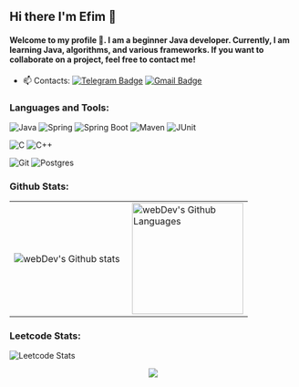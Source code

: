## Hi there I'm Efim 👋

#### Welcome to my profile 👀. I am a beginner Java developer. Currently, I am learning Java, algorithms, and various frameworks. If you want to collaborate on a project, feel free to contact me!

- :mailbox: Contacts: [![Telegram Badge](https://img.shields.io/badge/-otttisss-blue?style=flat&logo=Telegram&logoColor=white)](https://t.me/otttisss) [![Gmail Badge](https://img.shields.io/badge/-Gmail-red?style=flat&logo=Gmail&logoColor=white)](mailto:efimotis@gmail.com)

### Languages and Tools:

![Java](https://img.shields.io/badge/Java-1E7775?style=for-the-badge&logo=java&logoColor=E9D54D)
![Spring](https://img.shields.io/badge/-Spring-1E7775?style=for-the-badge&logo=Spring)
![Spring Boot](https://img.shields.io/badge/-Spring_boot-1E7775?style=for-the-badge&logo=SpringBoot)
![Maven](https://img.shields.io/badge/-Maven-1E7775?style=for-the-badge&logo=apache&logoColor=6296CC)
![JUnit](https://img.shields.io/badge/-JUnit5-1E7775?style=for-the-badge&logo=JUnit5&logoColor=F88C00)


![C](https://img.shields.io/badge/-C-1E7775?style=for-the-badge&logo=C&logoColor=6296CC)
![C++](https://img.shields.io/badge/-C++-1E7775?style=for-the-badge&logo=C%2b%2b&logoColor=6296CC)


![Git](https://img.shields.io/badge/-GIT-1E7775?style=for-the-badge&logo=GIT&logoColor=F88C00)
![Postgres](https://img.shields.io/badge/-PostgreSQL-1E7775?style=for-the-badge&logo=PostgreSQL&logoColor=6296CC)

### Github Stats:

<table>
  <tr>
    <td>
      <img align="left" src="http://github-readme-streak-stats.herokuapp.com?user=otttisss&theme=dark&background=000000" alt="webDev's Github stats" />
    </td>
    <td>
      <img height="195px" align="right" alt="webDev's Github Languages" src="https://github-readme-stats-sigma-five.vercel.app/api/top-langs/?username=otttisss&layout=compact&theme=vision-friendly-dark" />
    </td>
  </tr>
</table>


### Leetcode Stats:

![Leetcode Stats](https://leetcard.jacoblin.cool/otttisss?theme=dark)

<p align="center">
  <a href="#">
      <img src="https://api.visitorbadge.io/api/VisitorHit?user=otttisss&repo=otttisss&countColor=%237B1E7A" />
   </a>
</p>



